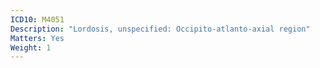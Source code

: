 ```yaml
---
ICD10: M4051
Description: "Lordosis, unspecified: Occipito-atlanto-axial region"
Matters: Yes
Weight: 1
---
```


